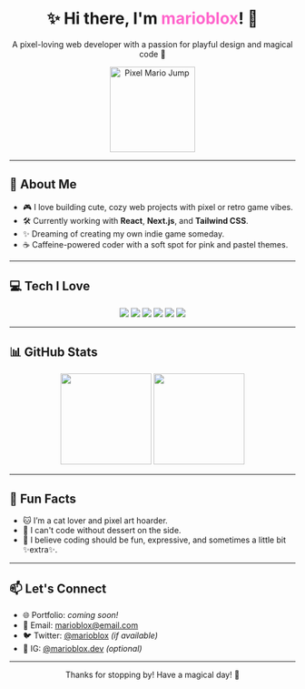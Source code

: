 
<!--
**MarioBlox/MarioBlox** is a ✨ _special_ ✨ repository because its `README.md` (this file) appears on your GitHub profile.

Here are some ideas to get you started:

- 🔭 I’m currently working on ...
- 🌱 I’m currently learning ...
- 👯 I’m looking to collaborate on ...
- 🤔 I’m looking for help with ...
- 💬 Ask me about ...
- 📫 How to reach me: ...
- 😄 Pronouns: ...
- ⚡ Fun fact: ...
-->
<h1 align="center">✨ Hi there, I'm <span style="color:#ff66cc;">marioblox</span>! 🍄</h1>
<p align="center">A pixel-loving web developer with a passion for playful design and magical code 💖</p>

<p align="center">
  <img src="https://media.giphy.com/media/fwbZnTftCXVocKzfxR/giphy.gif" width="150px" alt="Pixel Mario Jump" />
</p>

---

## 🌟 About Me

- 🎮 I love building cute, cozy web projects with pixel or retro game vibes.
- 🛠️ Currently working with **React**, **Next.js**, and **Tailwind CSS**.
- ✨ Dreaming of creating my own indie game someday.
- ☕ Caffeine-powered coder with a soft spot for pink and pastel themes.

---

## 💻 Tech I Love

<div align="center">
  <img src="https://img.shields.io/badge/HTML5-E34F26?style=for-the-badge&logo=html5&logoColor=white"/>
  <img src="https://img.shields.io/badge/CSS3-1572B6?style=for-the-badge&logo=css3&logoColor=white"/>
  <img src="https://img.shields.io/badge/JavaScript-F7DF1E?style=for-the-badge&logo=javascript&logoColor=black"/>
  <img src="https://img.shields.io/badge/React-61DAFB?style=for-the-badge&logo=react&logoColor=black"/>
  <img src="https://img.shields.io/badge/Tailwind-38B2AC?style=for-the-badge&logo=tailwind-css&logoColor=white"/>
  <img src="https://img.shields.io/badge/Next.js-000000?style=for-the-badge&logo=nextdotjs&logoColor=white"/>
</div>

---

## 📊 GitHub Stats

<div align="center">
  <img src="https://github-readme-stats.vercel.app/api?username=marioblox&show_icons=true&theme=cobalt" height="160" />
  <img src="https://github-readme-stats.vercel.app/api/top-langs/?username=marioblox&layout=compact&theme=cobalt" height="160" />
</div>

---

## 🎀 Fun Facts

- 🐱 I’m a cat lover and pixel art hoarder.
- 🍓 I can't code without dessert on the side.
- 🌈 I believe coding should be fun, expressive, and sometimes a little bit ✨extra✨.

---

## 📫 Let's Connect

- 🌐 Portfolio: *coming soon!*
- 💌 Email: marioblox@email.com
- 🐦 Twitter: [@marioblox](https://twitter.com/marioblox) *(if available)*
- 📸 IG: [@marioblox.dev](https://instagram.com/marioblox.dev) *(optional)*

---

<p align="center">Thanks for stopping by! Have a magical day! 🌸</p>
